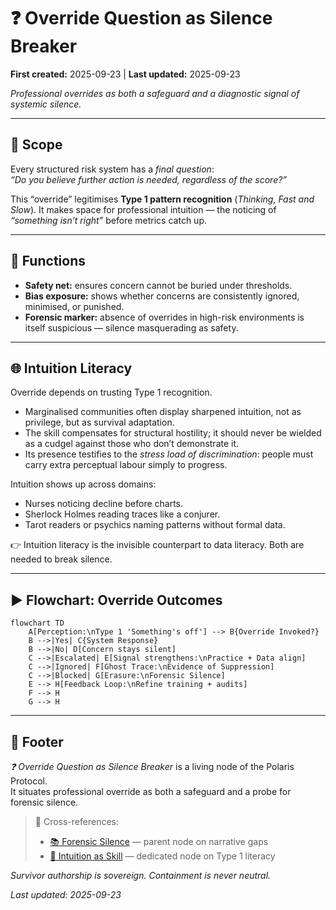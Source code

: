 # ❓ Override Question as Silence Breaker  
**First created:** 2025-09-23 | **Last updated:** 2025-09-23  

*Professional overrides as both a safeguard and a diagnostic signal of systemic silence.*  

---

## 🌱 Scope  

Every structured risk system has a *final question*:  
*“Do you believe further action is needed, regardless of the score?”*  

This “override” legitimises **Type 1 pattern recognition** (*Thinking, Fast and Slow*). It makes space for professional intuition — the noticing of *“something isn’t right”* before metrics catch up.  

---

## 📌 Functions  

- **Safety net:** ensures concern cannot be buried under thresholds.  
- **Bias exposure:** shows whether concerns are consistently ignored, minimised, or punished.  
- **Forensic marker:** absence of overrides in high-risk environments is itself suspicious — silence masquerading as safety.  

---

## 🌐 Intuition Literacy  

Override depends on trusting Type 1 recognition.  

- Marginalised communities often display sharpened intuition, not as privilege, but as survival adaptation.  
- The skill compensates for structural hostility; it should never be wielded as a cudgel against those who don’t demonstrate it.  
- Its presence testifies to the *stress load of discrimination*: people must carry extra perceptual labour simply to progress.  

Intuition shows up across domains:  
- Nurses noticing decline before charts.  
- Sherlock Holmes reading traces like a conjurer.  
- Tarot readers or psychics naming patterns without formal data.  

👉 Intuition literacy is the invisible counterpart to data literacy. Both are needed to break silence.  

---

## ▶️ Flowchart: Override Outcomes  

```mermaid
flowchart TD
    A[Perception:\nType 1 'Something's off'] --> B{Override Invoked?}
    B -->|Yes| C{System Response}
    B -->|No| D[Concern stays silent]
    C -->|Escalated| E[Signal strengthens:\nPractice + Data align]
    C -->|Ignored| F[Ghost Trace:\nEvidence of Suppression]
    C -->|Blocked| G[Erasure:\nForensic Silence]
    E --> H[Feedback Loop:\nRefine training + audits]
    F --> H
    G --> H
```

---

## 🏮 Footer  

*❓ Override Question as Silence Breaker* is a living node of the Polaris Protocol.  
It situates professional override as both a safeguard and a probe for forensic silence.  

> 📡 Cross-references:  
> - [📚 Forensic Silence](../🌀_System_Governance/📚_forensic_silence.md) — parent node on narrative gaps  
> - [🧠 Intuition as Skill](../🌀_System_Governance/🧠_intuition_as_skill.md) — dedicated node on Type 1 literacy  

*Survivor authorship is sovereign. Containment is never neutral.*  

_Last updated: 2025-09-23_  
